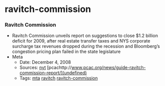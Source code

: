 # ravitch-commission
### Ravitch Commission

- Ravitch Commission unveils report on suggestions to close $1.2 billion deficit for 2009, after real estate transfer taxes and NYS corporate surcharge tax revenues dropped during the recession and Bloomberg’s congestion pricing plan failed in the state legislature
- Meta
  - Date: December 4, 2008
  - Sources: [nyt](https://cityroom.blogs.nytimes.com/2008/12/04/ravitch-unveils-mta-rescue-plan/?_r=0) [pcachttp://www.pcac.org/news/guide-ravitch-commission-report/](undefined)
  - Tags: [mta](../tags/mta.md) [ravitch](../tags/ravitch.md) [ravitch-commission](../tags/ravitch-commission.md)

